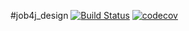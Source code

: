#job4j_design
[![Build Status](https://travis-ci.com/Arngrame/job4j_design.svg?branch=master)](https://travis-ci.com/Arngrame/job4j_design)
[![codecov](https://codecov.io/gh/Arngrame/job4j_design/branch/master/graph/badge.svg?token=AZN1P0S79A)](https://codecov.io/gh/Arngrame/job4j_design)